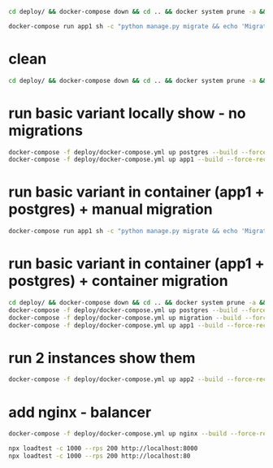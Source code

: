 
```bash
cd deploy/ && docker-compose down && cd .. && docker system prune -a && docker volume rm deploy_pgdata && docker-compose -f deploy/docker-compose.yml up postgres --build --force-recreate -d && docker-compose -f deploy/docker-compose.yml up migration --build --force-recreate -d && docker-compose -f deploy/docker-compose.yml up app1 --build --force-recreate -d && docker-compose -f deploy/docker-compose.yml up app2 --build --force-recreate -d && docker-compose -f deploy/docker-compose.yml up nginx --build --force-recreate -d
```

```bash
docker-compose run app1 sh -c "python manage.py migrate && echo 'Migrations ran'"
```

# clean
```bash
cd deploy/ && docker-compose down && cd .. && docker system prune -a && docker volume rm deploy_pgdata 
```

# run basic variant locally show - no migrations
```bash
docker-compose -f deploy/docker-compose.yml up postgres --build --force-recreate -d
docker-compose -f deploy/docker-compose.yml up app1 --build --force-recreate -d
```

# run basic variant in container (app1 + postgres) + manual migration
```bash
docker-compose run app1 sh -c "python manage.py migrate && echo 'Migrations ran'"
```

# run basic variant in container (app1 + postgres) + container migration
```bash
cd deploy/ && docker-compose down && cd .. && docker system prune -a && docker volume rm deploy_pgdata 
docker-compose -f deploy/docker-compose.yml up postgres --build --force-recreate -d
docker-compose -f deploy/docker-compose.yml up migration --build --force-recreate -d
docker-compose -f deploy/docker-compose.yml up app1 --build --force-recreate -d
```

# run 2 instances show them
```bash
docker-compose -f deploy/docker-compose.yml up app2 --build --force-recreate -d
```

# add nginx - balancer
```bash
docker-compose -f deploy/docker-compose.yml up nginx --build --force-recreate -d
```

```bash
npx loadtest -c 1000 --rps 200 http://localhost:8000
npx loadtest -c 1000 --rps 200 http://localhost:80
```